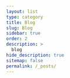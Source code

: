 ```yaml
---
layout: list
type: category
title: Blog
slug: Blog
sidebar: true
order: 2
description: >
  blog
hide_description: true
sitemap: false
permalink: /_posts/
---
```


